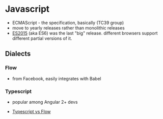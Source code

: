 # Javascript
- ECMAScript - the specification, basically (TC39 group)
- move to yearly releases rather than monolithic releases
- [ES2015](https://babeljs.io/learn-es2015) (aka ES6) was the last "big" release. different browsers support different partial versions of it.

## Dialects

### Flow
- from Facebook, easily integrates with Babel

### Typescript
- popular among Angular 2+ devs

- [Typescript vs Flow](https://blog.mariusschulz.com/2017/01/13/typescript-vs-flow)
